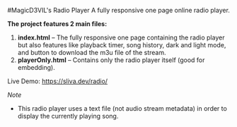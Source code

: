 #MagicD3VIL's Radio Player
A fully responsive one page online radio player.

**The project features 2 main files:**
1. **index.html** – The fully responsive one page containing the radio player but also features like playback timer, song history, dark and light mode, and button to download the m3u file of the stream.
2. **playerOnly.html** – Contains only the radio player itself (good for embedding).

Live Demo: https://sliva.dev/radio/

*Note*
* This radio player uses a text file (not audio stream metadata) in order to display the currently playing song.